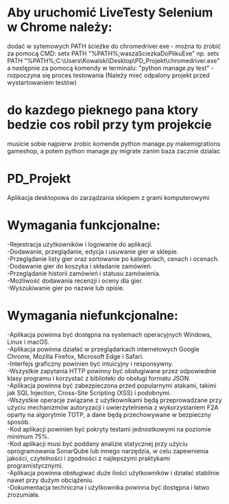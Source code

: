 # Aby uruchomić LiveTesty Selenium w Chrome należy:
dodać w sytemowych PATH ścieżke do chromedriver.exe - można to zrobić za pomocą CMD: setx PATH "%PATH%;waszaSciezkaDoPlikuExe"
np. setx PATH "%PATH%;C:\Users\Kowalski\Desktop\PD_Projekt\chromedriver.exe"
a następnie za pomocą komendy w terminalu: "python manage.py test" - rozpoczyna się proces testowania (Należy mieć odpalony projekt przed wystartowaniem testów)

# do kazdego pieknego pana ktory bedzie cos robil przy tym projekcie

musicie sobie najpierw zrobic komende python manage.py makemigrations gameshop, a potem python manage.py migrate zanim baza zacznie dzialac

# PD_Projekt
Aplikacja desktopowa do zarządzania sklepem z grami komputerowymi

# **Wymagania funkcjonalne:**
-Rejestracja użytkowników i logowanie do aplikacji.  
-Dodawanie, przeglądanie, edycja i usuwanie gier w sklepie.  
-Przeglądanie listy gier oraz sortowanie po kategoriach, cenach i ocenach.  
-Dodawanie gier do koszyka i składanie zamówień.  
-Przeglądanie historii zamówień i statusu zamówienia.  
-Możliwość dodawania recenzji i oceny dla gier.  
-Wyszukiwanie gier po nazwie lub opisie.  
# **Wymagania niefunkcjonalne:**
-Aplikacja powinna być dostępna na systemach operacyjnych Windows, Linux i macOS.  
-Aplikacja powinna działać w przeglądarkach internetowych Google Chrome, Mozilla Firefox, Microsoft Edge i Safari.  
-Interfejs graficzny powinien być intuicyjny i responsywny.  
-Wszystkie zapytania HTTP powinny być obsługiwane przez odpowiednie klasy programu i korzystać z biblioteki do obsługi formatu JSON.  
-Aplikacja powinna być zabezpieczona przed popularnymi atakami, takimi jak SQL Injection, Cross-Site Scripting (XSS) i podobnymi.  
-Wszystkie operacje związane z użytkownikami będą przeprowadzane przy użyciu mechanizmów autoryzacji i uwierzytelnienia z wykorzystaniem F2A oparty na algorytmie TOTP, a dane będą przechowywane w bezpieczny sposób.  
-Kod aplikacji powinien być pokryty testami jednostkowymi na poziomie minimum 75%.  
-Kod aplikacji musi być poddany analizie statycznej przy użyciu oprogramowania SonarQube lub innego narzędzia, w celu zapewnienia jakości, czytelności i zgodności z najlepszymi praktykami programistycznymi.  
-Aplikacja powinna obsługiwać duże ilości użytkowników i działać stabilnie nawet przy dużym obciążeniu.  
-Dokumentacja techniczna i użytkownika powinna być dostępna i łatwo zrozumiała.  
